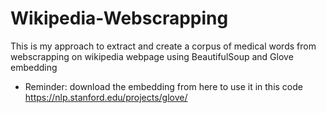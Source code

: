 # Wikipedia-Webscrapping
This is my approach to extract and create a corpus of medical words from webscrapping on wikipedia webpage using BeautifulSoup and Glove embedding 
* Reminder: download the embedding from here to use it in this code https://nlp.stanford.edu/projects/glove/
